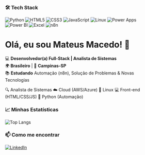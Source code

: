 ### 🛠 Tech Stack

![Python](https://img.shields.io/badge/-Python-3776AB?logo=python&logoColor=white)
![HTML5](https://img.shields.io/badge/-HTML5-E34F26?logo=html5&logoColor=white)
![CSS3](https://img.shields.io/badge/-CSS3-1572B6?logo=css3&logoColor=white)
![JavaScript](https://img.shields.io/badge/-JavaScript-F7DF1E?logo=javascript&logoColor=black)
![Linux](https://img.shields.io/badge/-Linux-FCC624?logo=linux&logoColor=black)
![Power Apps](https://img.shields.io/badge/-Power_Apps-742774?logo=microsoft-powerapps&logoColor=white)
![Power BI](https://img.shields.io/badge/-Power_BI-F2C811?logo=powerbi&logoColor=black)
![Excel](https://img.shields.io/badge/-Excel-217346?logo=microsoftexcel&logoColor=white)
![n8n](https://img.shields.io/badge/-AUTOMAÇÃO(n8n)-00ADEF?logo=n8n&logoColor=white)

# Olá, eu sou Mateus Macedo! 👋

💻 **Desenvolvedor(a) Full-Stack | Analista de Sistemas**  
🌍 **Brasileiro** | 🏡 **Campinas-SP**  
📚 **Estudando** Automação (n8n), Solução de Problemas & Novas Tecnologias  

🔍 Analista de Sistemas
☁️ Cloud (AWS/Azure)
🐧 Linux
💻 Front-end (HTML/CSS/JS)
🐍 Python (Automação)

### 📈 Minhas Estatísticas

![Top Langs](https://github-readme-stats.vercel.app/api/top-langs/?username=macedocedo&layout=compact&theme=dracula)


### 📫 Como me encontrar

[![LinkedIn](https://img.shields.io/badge/-LinkedIn-0A66C2?logo=linkedin)](https://linkedin.com/in/seu-perfil)
